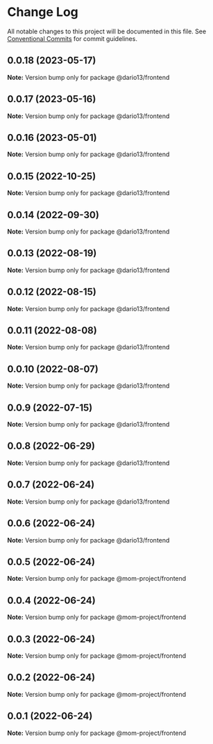 # Change Log

All notable changes to this project will be documented in this file.
See [Conventional Commits](https://conventionalcommits.org) for commit guidelines.

## 0.0.18 (2023-05-17)

**Note:** Version bump only for package @dario13/frontend

## 0.0.17 (2023-05-16)

**Note:** Version bump only for package @dario13/frontend

## 0.0.16 (2023-05-01)

**Note:** Version bump only for package @dario13/frontend

## 0.0.15 (2022-10-25)

**Note:** Version bump only for package @dario13/frontend

## 0.0.14 (2022-09-30)

**Note:** Version bump only for package @dario13/frontend

## 0.0.13 (2022-08-19)

**Note:** Version bump only for package @dario13/frontend

## 0.0.12 (2022-08-15)

**Note:** Version bump only for package @dario13/frontend

## 0.0.11 (2022-08-08)

**Note:** Version bump only for package @dario13/frontend

## 0.0.10 (2022-08-07)

**Note:** Version bump only for package @dario13/frontend

## 0.0.9 (2022-07-15)

**Note:** Version bump only for package @dario13/frontend

## 0.0.8 (2022-06-29)

**Note:** Version bump only for package @dario13/frontend

## 0.0.7 (2022-06-24)

**Note:** Version bump only for package @dario13/frontend

## 0.0.6 (2022-06-24)

**Note:** Version bump only for package @dario13/frontend

## 0.0.5 (2022-06-24)

**Note:** Version bump only for package @mom-project/frontend

## 0.0.4 (2022-06-24)

**Note:** Version bump only for package @mom-project/frontend

## 0.0.3 (2022-06-24)

**Note:** Version bump only for package @mom-project/frontend

## 0.0.2 (2022-06-24)

**Note:** Version bump only for package @mom-project/frontend

## 0.0.1 (2022-06-24)

**Note:** Version bump only for package @mom-project/frontend
